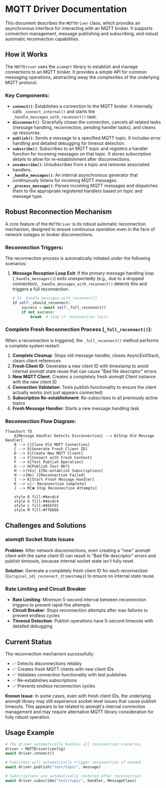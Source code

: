 # MQTT Driver Documentation

This document describes the `MQTTDriver` class, which provides an asynchronous interface for interacting with an MQTT broker. It supports connection management, message publishing and subscribing, and robust automatic reconnection capabilities.

## How it Works

The `MQTTDriver` uses the `aiomqtt` library to establish and manage connections to an MQTT broker. It provides a simple API for common messaging operations, abstracting away the complexities of the underlying MQTT protocol.

### Key Components:

- **`connect()`**: Establishes a connection to the MQTT broker. It internally calls `_connect_internal()` and starts the `_handle_messages_with_reconnect()` task.
- **`disconnect()`**: Gracefully closes the connection, cancels all related tasks (message handling, reconnection, pending handler tasks), and cleans up resources.
- **`publish()`**: Sends a message to a specified MQTT topic. It includes error handling and detailed debugging for timeout detection.
- **`subscribe()`**: Subscribes to an MQTT topic and registers a handler function for incoming messages on that topic. It stores subscription details to allow for re-establishment after disconnections.
- **`unsubscribe()`**: Unsubscribes from a topic and removes associated handlers.
- **`_handle_messages()`**: An internal asynchronous generator that continuously listens for incoming MQTT messages.
- **`_process_message()`**: Parses incoming MQTT messages and dispatches them to the appropriate registered handlers based on topic and message type.

## Robust Reconnection Mechanism

A core feature of the `MQTTDriver` is its robust automatic reconnection mechanism, designed to ensure continuous operation even in the face of network outages or broker disconnections.

### Reconnection Triggers:

The reconnection process is automatically initiated under the following scenarios:

1.  **Message Reception Loop Exit**: If the primary message handling loop (`_handle_messages()`) exits unexpectedly (e.g., due to a dropped connection), `_handle_messages_with_reconnect()` detects this and triggers a full reconnection.
    ```python
    # In _handle_messages_with_reconnect()
    if self._should_reconnect:
        success = await self._full_reconnect()
        if not success:
            break  # Stop if reconnection fails
    ```

### Complete Fresh Reconnection Process (`_full_reconnect()`):

When a reconnection is triggered, the `_full_reconnect()` method performs a complete system restart:

1.  **Complete Cleanup**: Stops old message handler, closes AsyncExitStack, clears client references
2.  **Fresh Client ID**: Generates a new client ID with timestamp to avoid internal aiomqtt state reuse that can cause "Bad file descriptor" errors
3.  **New MQTT Client**: Creates a completely fresh aiomqtt Client instance with the new client ID
4.  **Connection Validation**: Tests publish functionality to ensure the client actually works (not just appears connected)
5.  **Subscription Re-establishment**: Re-subscribes to all previously active topics
6.  **Fresh Message Handler**: Starts a new message handling task

### Reconnection Flow Diagram:

```mermaid
flowchart TD
    A[Message Handler Detects Disconnection] --> B[Stop Old Message Handler]
    B --> C[Close Old MQTT Connection]
    C --> D[Generate Fresh Client ID]
    D --> E[Create New MQTT Client]
    E --> F[Connect with Fresh Context]
    F --> G[Test Publish Operation]
    G --> H{Publish Test OK?}
    H -->|Yes| I[Re-establish Subscriptions]
    H -->|No| J[Reconnection Failed]
    I --> K[Start Fresh Message Handler]
    K --> L[✅ Reconnection Complete]
    J --> M[❌ Stop Reconnection Attempts]
    
    style D fill:#4ecdc4
    style G fill:#4ecdc4
    style L fill:#45b7d1
    style M fill:#ff6b6b
```

## Challenges and Solutions

### aiomqtt Socket State Issues

**Problem**: After network disconnections, even creating a "new" aiomqtt client with the same client ID can result in "Bad file descriptor" errors and publish timeouts, because internal socket state isn't fully reset.

**Solution**: Generate a completely fresh client ID for each reconnection (`{original_id}_reconnect_{timestamp}`) to ensure no internal state reuse.

### Rate Limiting and Circuit Breaker

- **Rate Limiting**: Minimum 5-second interval between reconnection triggers to prevent rapid-fire attempts
- **Circuit Breaker**: Stops reconnection attempts after max failures to prevent endless cycles
- **Timeout Detection**: Publish operations have 5-second timeouts with detailed debugging

## Current Status

The reconnection mechanism successfully:
- ✅ Detects disconnections reliably
- ✅ Creates fresh MQTT clients with new client IDs
- ✅ Validates connection functionality with test publishes
- ✅ Re-establishes subscriptions
- ✅ Prevents endless reconnection cycles

**Known Issue**: In some cases, even with fresh client IDs, the underlying aiomqtt library may still experience socket-level issues that cause publish timeouts. This appears to be related to aiomqtt's internal connection management and may require alternative MQTT library consideration for fully robust operation.

## Usage Example

```python
# The driver automatically handles all reconnection scenarios
driver = MQTTDriver(config)
await driver.connect()

# Publishes will automatically trigger reconnection if needed
await driver.publish("test/topic", message)

# Subscriptions are automatically restored after reconnection
await driver.subscribe("test/topic", handler, MessageClass)
``` 